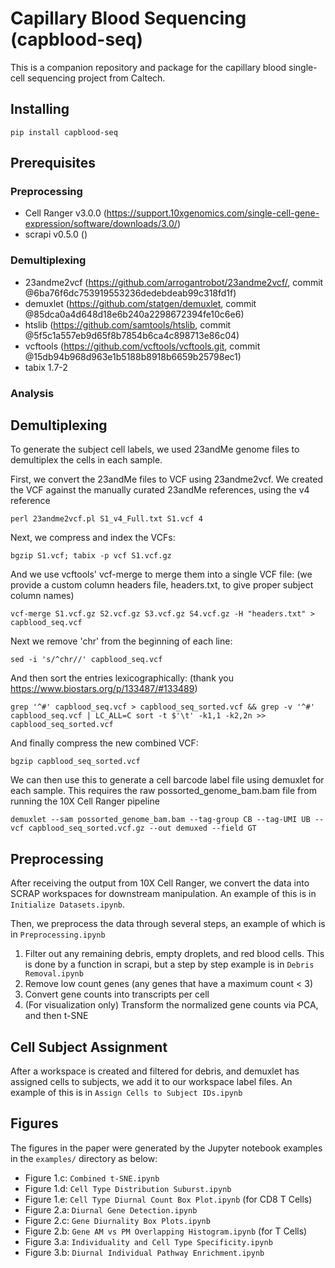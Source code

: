 # Capillary Blood Sequencing (capblood-seq)

This is a companion repository and package for the capillary blood single-cell
sequencing project from Caltech.

## Installing
```
pip install capblood-seq
```

## Prerequisites


### Preprocessing
- Cell Ranger v3.0.0 (https://support.10xgenomics.com/single-cell-gene-expression/software/downloads/3.0/)
- scrapi v0.5.0 ()

### Demultiplexing
- 23andme2vcf (https://github.com/arrogantrobot/23andme2vcf/,
commit @6ba76f6dc753919553236dedebdeab99c318fd1f)
- demuxlet (https://github.com/statgen/demuxlet, 
commit @85dca0a4d648d18e6b240a2298672394fe10c6e6)
- htslib (https://github.com/samtools/htslib,
commit @5f5c1a557eb9d65f8b7854b6ca4c898713e86c04)
- vcftools (https://github.com/vcftools/vcftools.git,
commit @15db94b968d963e1b5188b8918b6659b25798ec1)
- tabix 1.7-2

### Analysis


## Demultiplexing

To generate the subject cell labels, we used 23andMe genome files to demultiplex
the cells in each sample.

First, we convert the 23andMe files to VCF using 23andme2vcf. We created the VCF
against the manually curated 23andMe references, using the v4 reference
```
perl 23andme2vcf.pl S1_v4_Full.txt S1.vcf 4
```

Next, we compress and index the VCFs:
```
bgzip S1.vcf; tabix -p vcf S1.vcf.gz
```

And we use vcftools' vcf-merge to merge them into a single VCF file:
(we provide a custom column headers file, headers.txt, to give proper subject
column names)
```
vcf-merge S1.vcf.gz S2.vcf.gz S3.vcf.gz S4.vcf.gz -H "headers.txt" > capblood_seq.vcf
```

Next we remove 'chr' from the beginning of each line:
```
sed -i 's/^chr//' capblood_seq.vcf
```

And then sort the entries lexicographically: (thank you https://www.biostars.org/p/133487/#133489)

```
grep '^#' capblood_seq.vcf > capblood_seq_sorted.vcf && grep -v '^#' capblood_seq.vcf | LC_ALL=C sort -t $'\t' -k1,1 -k2,2n >> capblood_seq_sorted.vcf
```

And finally compress the new combined VCF:
```
bgzip capblood_seq_sorted.vcf
```

We can then use this to generate a cell barcode label file using demuxlet
for each sample. This requires the raw possorted_genome_bam.bam file from
running the 10X Cell Ranger pipeline

```
demuxlet --sam possorted_genome_bam.bam --tag-group CB --tag-UMI UB --vcf capblood_seq_sorted.vcf.gz --out demuxed --field GT
```

## Preprocessing

After receiving the output from 10X Cell Ranger, we convert the data into
SCRAP workspaces for downstream manipulation. An example of this is in
 ```Initialize Datasets.ipynb```.
 
 Then, we preprocess the data through several steps, an example of which is in
 ```Preprocessing.ipynb```
 1. Filter out any remaining debris, empty droplets, and red blood cells. This
 is done by a function in scrapi, but a step by step example is in 
 ```Debris Removal.ipynb```
 2. Remove low count genes (any genes that have a maximum count < 3)
 3. Convert gene counts into transcripts per cell
 4. (For visualization only) Transform the normalized gene counts via PCA, and
 then t-SNE
 
 ## Cell Subject Assignment
 
 After a workspace is created and filtered for debris, and demuxlet has
 assigned cells to subjects, we add it to our workspace label files. An example
 of this is in ```Assign Cells to Subject IDs.ipynb```

## Figures
The figures in the paper were generated by the Jupyter notebook examples in the
```examples/``` directory as below:

- Figure 1.c: ```Combined t-SNE.ipynb```
- Figure 1.d: ```Cell Type Distribution Suburst.ipynb```
- Figure 1.e: ```Cell Type Diurnal Count Box Plot.ipynb``` (for CD8 T Cells)
- Figure 2.a: ```Diurnal Gene Detection.ipynb```
- Figure 2.c: ```Gene Diurnality Box Plots.ipynb```
- Figure 2.b: ```Gene AM vs PM Overlapping Histogram.ipynb``` (for T Cells)
- Figure 3.a: ```Individuality and Cell Type Specificity.ipynb```
- Figure 3.b: ```Diurnal Individual Pathway Enrichment.ipynb```
